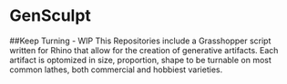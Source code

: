 # GenSculpt
##Keep Turning - WIP
This Repositories include a Grasshopper script written for Rhino that allow for the creation of generative artifacts. Each artifact is optomized in size, proportion, shape to be turnable on most common lathes, both commercial and hobbiest varieties.
